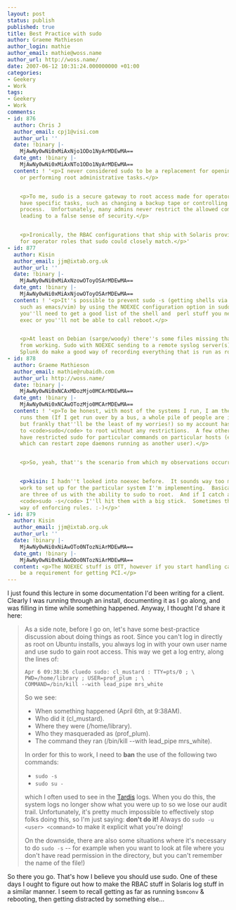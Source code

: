 ```yaml
---
layout: post
status: publish
published: true
title: Best Practice with sudo
author: Graeme Mathieson
author_login: mathie
author_email: mathie@woss.name
author_url: http://woss.name/
date: 2007-06-12 10:31:24.000000000 +01:00
categories:
- Geekery
- Work
tags:
- Geekery
- Work
comments:
- id: 876
  author: Chris J
  author_email: cpj1@visi.com
  author_url: ''
  date: !binary |-
    MjAwNy0wNi0xMiAxNjo1ODo1NyArMDEwMA==
  date_gmt: !binary |-
    MjAwNy0wNi0xMiAxNTo1ODo1NyArMDEwMA==
  content: ! '<p>I never considered sudo to be a replacement for opening a root shell,
    or performing root administrative tasks.</p>


    <p>To me, sudo is a secure gateway to root access made for operators that only
    have specific tasks, such as changing a backup tape or controlling a web server
    process.  Unfortunately, many admins never restrict the allowed commands for sudo,
    leading to a false sense of security.</p>


    <p>Ironically, the RBAC configurations that ship with Solaris provide a good framework
    for operator roles that sudo could closely match.</p>'
- id: 877
  author: Kisin
  author_email: jjm@ixtab.org.uk
  author_url: ''
  date: !binary |-
    MjAwNy0wNi0xMiAxNzowOToyOSArMDEwMA==
  date_gmt: !binary |-
    MjAwNy0wNi0xMiAxNjowOToyOSArMDEwMA==
  content: ! '<p>It''s possible to prevent sudo -s (getting shells via over programs,
    such as emacs/vim) by using the NOEXEC configuration option in sudoers. However
    you''ll need to get a good list of the shell and  perl stuff you need to run with
    exec or you''ll not be able to call reboot.</p>


    <p>At least on Debian (sarge/woody) there''s some files missing that prevent it
    from working. Sudo with NOEXEC sending to a remote syslog server(s) and then into
    Splunk do make a good way of recording everything that is run as root on a host.</p>'
- id: 878
  author: Graeme Mathieson
  author_email: mathie@rubaidh.com
  author_url: http://woss.name/
  date: !binary |-
    MjAwNy0wNi0xNCAxMDozMjo0MCArMDEwMA==
  date_gmt: !binary |-
    MjAwNy0wNi0xNCAwOTozMjo0MCArMDEwMA==
  content: ! '<p>To be honest, with most of the systems I run, I am the only one who
    runs them (If I get run over by a bus, a whole pile of people are in trouble,
    but frankly that''ll be the least of my worries!) so my account has the ability
    to <code>sudo</code> to root without any restrictions.  A few other people do
    have restricted sudo for particular commands on particular hosts (eg one account
    which can restart zope daemons running as another user).</p>


    <p>So, yeah, that''s the scenario from which my observations occurred.</p>


    <p>kisin: I hadn''t looked into noexec before.  It sounds way too much like hard
    work to set up for the particular system I''m implementing.  Basically, there
    are three of us with the ability to sudo to root.  And if I catch anybody doing
    <code>sudo -s</code> I''ll hit them with a big stick.  Sometimes that''s the best
    way of enforcing rules. :-)</p>'
- id: 879
  author: Kisin
  author_email: jjm@ixtab.org.uk
  author_url: ''
  date: !binary |-
    MjAwNy0wNi0xNiAwOTo0NTozNiArMDEwMA==
  date_gmt: !binary |-
    MjAwNy0wNi0xNiAwODo0NTozNiArMDEwMA==
  content: <p>The NOEXEC stuff is OTT, however if you start handling card data it'll
    be a requirement for getting PCI.</p>
---
```

I just found this lecture in some documentation I'd been writing for a client.  Clearly I was running through an install, documenting it as I go along, and was filling in time while something happened.  Anyway, I thought I'd share it here:

> As a side note, before I go on, let's have some best-practice
> discussion about doing things as root. Since you can't log in directly as root on Ubuntu installs,
> you always log in with your own user name and use sudo to gain root
> access. This way we get a log entry, along the lines of:
>
>     Apr 6 09:38:36 cluedo sudo: cl_mustard : TTY=pts/0 ; \
>     PWD=/home/library ; USER=prof_plum ; \
>     COMMAND=/bin/kill --with lead_pipe mrs_white
>
> So we see:
>
> * When something happened (April 6th, at 9:38AM).
> * Who did it (cl_mustard).
> * Where they were (/home/library).
> * Who they masqueraded as (prof_plum).
> * The command they ran (/bin/kill --with lead_pipe mrs_white).
>
> In order for this to work, I need to **ban** the use of the following
> two commands:
>
> * `sudo -s`
> * `sudo su -`
>
> which I often used to see in the [Tardis](http://www.tardis.ed.ac.uk/) logs. When you do this, the
> system logs no longer show what you were up to so we lose our audit
> trail.  Unfortunately, it's pretty much impossible to effectively stop folks doing
> this, so I'm just saying: **don't do it!** Always do `sudo -u <user>
> <command>` to make it explicit what you're doing!
>
> On the downside,
> there are also some situations where it's necessary to do `sudo -s` --
> for example when you want to look at file where you don't have read
> permission in the directory, but you can't remember the name of the
> file!)

So there you go.  That's how I believe you should use sudo.  One of these days I ought to figure out how to make the RBAC stuff in Solaris log stuff in a similar manner.  I seem to recall getting as far as running `bsmconv` & rebooting, then getting distracted by something else...

